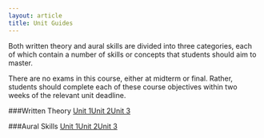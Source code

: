 ```yaml
---
layout: article
title: Unit Guides
---
```


Both written theory and aural skills are divided into three categories, each of which contain a number of skills or concepts that students should aim to master. 

There are no exams in this course, either at midterm or final. Rather, students should complete each of these course objectives within two weeks of the relevant unit deadline.  

###Written Theory
<a href="/mus106/wt-unit1" class="btn-info">Unit 1</a><a href="/mus106/wt-unit2" class="btn-info">Unit 2</a><a href="/mus106/wt-unit3" class="btn-info">Unit 3</a>  

###Aural Skills
<a href="/mus106/as-unit1" class="btn-info">Unit 1</a><a href="/mus106/as-unit2" class="btn-info">Unit 2</a><a href="/mus106/as-unit3" class="btn-info">Unit 3</a>





<!--

###Fundamentals  
20 objectives -To receive an A, a student must pass 18 objectives; B, 16; C, 14; 12, D 

###Music Analysis
10 objectives - To receive an A, a student must pass 9 objectives; B, 8; C, 7; 8, D 

###Composition 
6 objectives - To receive an A, a student must pass 6 objectives; B, 5; C, 4.5; 4, D

###Performance Skills  
14 objectives - To receive an A, a student must pass 13 objectives; B, 11.5; C, 10.5; 9, D

###Dictation Skills  
12 objectives - To receive an A, a student must pass 11 objectives; B, 10; C, 8.5; 7.5, D 

###Keyboard Skills  
10 objectives - To receive an A, a student must pass 9 objectives; B, 8; C, 7; 8, D

--> 

